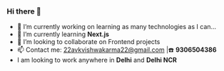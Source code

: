 ### Hi there 👋

- 🔭 I’m currently working on learning as many technologies as I can... 
- 🌱 I’m currently learning **Next.js**
- 👯 I’m looking to collaborate on Frontend projects
- 📫 Contact me: 22avkvishwakarma22@gmail.com |☎️ **9306504386**
- I am looking to work anywhere in **Delhi** and **Delhi NCR**
<!--
**AdityaVishwakarma22/AdityaVishwakarma22** is a ✨ _special_ ✨ repository because its `README.md` (this file) appears on your GitHub profile.

Here are some ideas to get you started:




- 🤔 I’m looking for help with ...
- 💬 Ask me about ...

- 😄 Pronouns: ...
- ⚡ Fun fact: ...
-->
